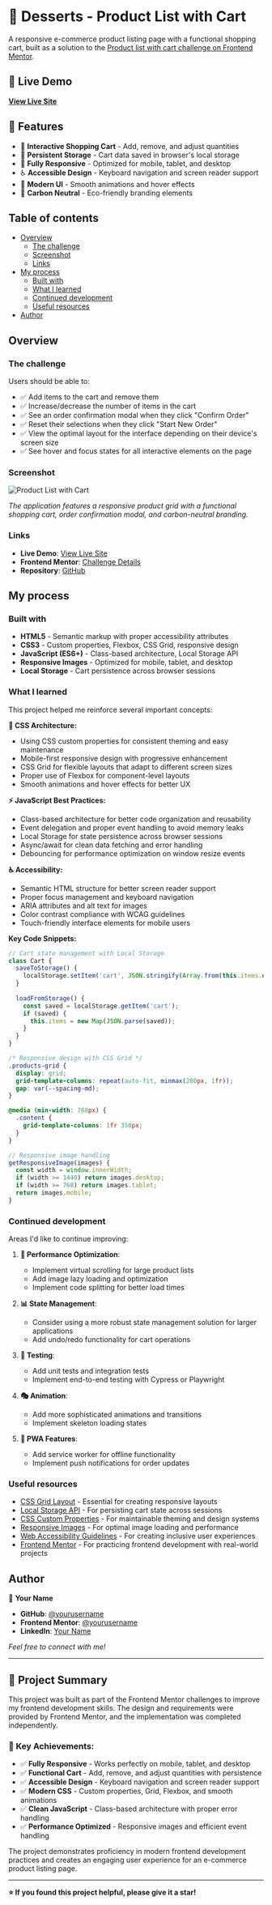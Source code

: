 # 🍰 Desserts - Product List with Cart

A responsive e-commerce product listing page with a functional shopping cart, built as a solution to the [Product list with cart challenge on Frontend Mentor](https://www.frontendmentor.io/challenges/product-list-with-cart-5MmqLVAp_d).

## 🚀 Live Demo

**[View Live Site](https://lisk-product-list.vercel.app)**

## 📱 Features

- 🛒 **Interactive Shopping Cart** - Add, remove, and adjust quantities
- 💾 **Persistent Storage** - Cart data saved in browser's local storage
- 📱 **Fully Responsive** - Optimized for mobile, tablet, and desktop
- ♿ **Accessible Design** - Keyboard navigation and screen reader support
- 🎨 **Modern UI** - Smooth animations and hover effects
- 🌱 **Carbon Neutral** - Eco-friendly branding elements 

## Table of contents

- [Overview](#overview)
  - [The challenge](#the-challenge)
  - [Screenshot](#screenshot)
  - [Links](#links)
- [My process](#my-process)
  - [Built with](#built-with)
  - [What I learned](#what-i-learned)
  - [Continued development](#continued-development)
  - [Useful resources](#useful-resources)
- [Author](#author)

## Overview

### The challenge

Users should be able to:

- ✅ Add items to the cart and remove them
- ✅ Increase/decrease the number of items in the cart
- ✅ See an order confirmation modal when they click "Confirm Order"
- ✅ Reset their selections when they click "Start New Order"
- ✅ View the optimal layout for the interface depending on their device's screen size
- ✅ See hover and focus states for all interactive elements on the page

### Screenshot

![Product List with Cart](./preview.jpg)

*The application features a responsive product grid with a functional shopping cart, order confirmation modal, and carbon-neutral branding.*

### Links

- **Live Demo**: [View Live Site](https://lisk-product-list.vercel.app)
- **Frontend Mentor**: [Challenge Details](https://www.frontendmentor.io/challenges/product-list-with-cart-5MmqLVAp_d)
- **Repository**: [GitHub](https://github.com/odingaval/lisk-product-list-.git) 

## My process

### Built with

- **HTML5** - Semantic markup with proper accessibility attributes
- **CSS3** - Custom properties, Flexbox, CSS Grid, responsive design
- **JavaScript (ES6+)** - Class-based architecture, Local Storage API
- **Responsive Images** - Optimized for mobile, tablet, and desktop
- **Local Storage** - Cart persistence across browser sessions

### What I learned

This project helped me reinforce several important concepts:

**🎨 CSS Architecture:**
- Using CSS custom properties for consistent theming and easy maintenance
- Mobile-first responsive design with progressive enhancement
- CSS Grid for flexible layouts that adapt to different screen sizes
- Proper use of Flexbox for component-level layouts
- Smooth animations and hover effects for better UX

**⚡ JavaScript Best Practices:**
- Class-based architecture for better code organization and reusability
- Event delegation and proper event handling to avoid memory leaks
- Local Storage for state persistence across browser sessions
- Async/await for clean data fetching and error handling
- Debouncing for performance optimization on window resize events

**♿ Accessibility:**
- Semantic HTML structure for better screen reader support
- Proper focus management and keyboard navigation
- ARIA attributes and alt text for images
- Color contrast compliance with WCAG guidelines
- Touch-friendly interface elements for mobile users

**Key Code Snippets:**

```javascript
// Cart state management with Local Storage
class Cart {
  saveToStorage() {
    localStorage.setItem('cart', JSON.stringify(Array.from(this.items.entries())));
  }
  
  loadFromStorage() {
    const saved = localStorage.getItem('cart');
    if (saved) {
      this.items = new Map(JSON.parse(saved));
    }
  }
}
```

```css
/* Responsive design with CSS Grid */
.products-grid {
  display: grid;
  grid-template-columns: repeat(auto-fit, minmax(280px, 1fr));
  gap: var(--spacing-md);
}

@media (min-width: 768px) {
  .content {
    grid-template-columns: 1fr 350px;
  }
}
```

```javascript
// Responsive image handling
getResponsiveImage(images) {
  const width = window.innerWidth;
  if (width >= 1440) return images.desktop;
  if (width >= 768) return images.tablet;
  return images.mobile;
}
```

### Continued development

Areas I'd like to continue improving:

1. **🚀 Performance Optimization**: 
   - Implement virtual scrolling for large product lists
   - Add image lazy loading and optimization
   - Implement code splitting for better load times

2. **📊 State Management**: 
   - Consider using a more robust state management solution for larger applications
   - Add undo/redo functionality for cart operations

3. **🧪 Testing**: 
   - Add unit tests and integration tests
   - Implement end-to-end testing with Cypress or Playwright

4. **🎭 Animation**: 
   - Add more sophisticated animations and transitions
   - Implement skeleton loading states

5. **📱 PWA Features**: 
   - Add service worker for offline functionality
   - Implement push notifications for order updates

### Useful resources

- [CSS Grid Layout](https://developer.mozilla.org/en-US/docs/Web/CSS/CSS_Grid_Layout) - Essential for creating responsive layouts
- [Local Storage API](https://developer.mozilla.org/en-US/docs/Web/API/Window/localStorage) - For persisting cart state across sessions
- [CSS Custom Properties](https://developer.mozilla.org/en-US/docs/Web/CSS/Using_CSS_custom_properties) - For maintainable theming and design systems
- [Responsive Images](https://developer.mozilla.org/en-US/docs/Learn/HTML/Multimedia_and_embedding/Responsive_images) - For optimal image loading and performance
- [Web Accessibility Guidelines](https://www.w3.org/WAI/WCAG21/quickref/) - For creating inclusive user experiences
- [Frontend Mentor](https://www.frontendmentor.io/) - For practicing frontend development with real-world projects

## Author

👋 **Your Name**

- **GitHub**: [@yourusername](https://github.com/odingaval)
- **Frontend Mentor**: [@yourusername](https://www.frontendmentor.io/profile/odngaval)
- **LinkedIn**: [Your Name](https://linkedin.com/in/odingavalery)

*Feel free to connect with me!*

---

## 📝 Project Summary

This project was built as part of the Frontend Mentor challenges to improve my frontend development skills. The design and requirements were provided by Frontend Mentor, and the implementation was completed independently.

### 🎯 Key Achievements:
- ✅ **Fully Responsive** - Works perfectly on mobile, tablet, and desktop
- ✅ **Functional Cart** - Add, remove, and adjust quantities with persistence
- ✅ **Accessible Design** - Keyboard navigation and screen reader support
- ✅ **Modern CSS** - Custom properties, Grid, Flexbox, and smooth animations
- ✅ **Clean JavaScript** - Class-based architecture with proper error handling
- ✅ **Performance Optimized** - Responsive images and efficient event handling

The project demonstrates proficiency in modern frontend development practices and creates an engaging user experience for an e-commerce product listing page.

---

**⭐ If you found this project helpful, please give it a star!**
